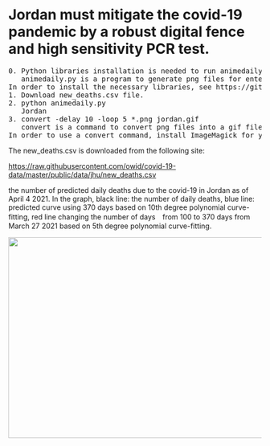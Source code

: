 # Jordan must mitigate the covid-19 pandemic by a robust digital fence and high sensitivity PCR test.

<pre>
0. Python libraries installation is needed to run animedaily.py
   animedaily.py is a program to generate png files for entered Country.
In order to install the necessary libraries, see https://github.com/ytakefuji/python-novice
1. Download new_deaths.csv file.
2. python animedaily.py
   Jordan
3. convert -delay 10 -loop 5 *.png jordan.gif
   convert is a command to convert png files into a gif file
In order to use a convert command, install ImageMagick for your OS.
</pre>


The new_deaths.csv is downloaded from the following site: 

https://raw.githubusercontent.com/owid/covid-19-data/master/public/data/jhu/new_deaths.csv

the number of predicted daily deaths due to the covid-19 in Jordan as of April 4 2021.
In the graph, black line: the number of daily deaths, blue line: predicted curve using 370 days based on 10th degree polynomial curve-fitting, red line changing the number of days　from 100 to 370 days from March 27 2021 based on 5th degree polynomial curve-fitting.

<img src='jordan.gif' height=400 width=600>

